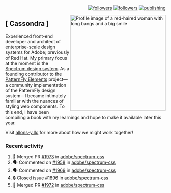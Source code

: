 <p align="right"><a rel="me" href="https://front-end.social/@castastrophe">
    <img alt="followers" title="Follow me on Mastodon" src="https://img.shields.io/mastodon/follow/109297102751309835?domain=https%3A%2F%2Ffront-end.social&label=Follow&logo=mastodon&logoColor=white&style=for-the-badge&labelColor=008080&color=006969"/></a>
  <a href="https://codepen.io/castastrophe/">
    <img alt="followers" title="Follow me on CodePen" src="https://img.shields.io/badge/16-1?color=640464&labelColor=7c007c&style=for-the-badge&logo=codepen&label=Follow"/></a>
<a href="https://castastrophe.medium.com/">
    <img alt="publishing" title="View articles on Medium" src="https://img.shields.io/badge/107-1?color=666&labelColor=444&label=subscribe&logo=medium&logoColor=white&style=for-the-badge"/></a>
    </p>
    
<img align="right" src="https://user-images.githubusercontent.com/1840295/209837133-f6b4d7a5-2117-4634-83b8-a635fb49a96a.png" height="300" alt="Profile image of a red-haired woman with long bangs and a big smile">

## [&nbsp;Cassondra&nbsp;]
    
Experienced front-end developer and architect of enterprise-scale design systems for Adobe; previously of Red Hat. My primary focus at the moment is the [Spectrum design system](https://github.com/adobe/spectrum-css). As a founding contributor to the [PatternFly&nbsp;Elements](https://github.com/patternfly/patternfly-elements) project&mdash;a community implementation of the PatternFly design system&mdash;I became intimately familiar with the nuances of styling web components. To this end, I have been compiling a book with my learnings and hope to make it available later this year.

Visit [allons-y.llc](http://allons-y.llc/) for more about how we might work together!

### Recent activity

<!--START_SECTION:activity-->
1. 🎉 Merged PR [#1973](https://github.com/adobe/spectrum-css/pull/1973) in [adobe/spectrum-css](https://github.com/adobe/spectrum-css)
2. 🗣 Commented on [#1958](https://github.com/adobe/spectrum-css/issues/1958) in [adobe/spectrum-css](https://github.com/adobe/spectrum-css)
3. 🗣 Commented on [#1969](https://github.com/adobe/spectrum-css/issues/1969) in [adobe/spectrum-css](https://github.com/adobe/spectrum-css)
4. 🔒 Closed issue [#1896](https://github.com/adobe/spectrum-css/issues/1896) in [adobe/spectrum-css](https://github.com/adobe/spectrum-css)
5. 🎉 Merged PR [#1972](https://github.com/adobe/spectrum-css/pull/1972) in [adobe/spectrum-css](https://github.com/adobe/spectrum-css)
<!--END_SECTION:activity-->
